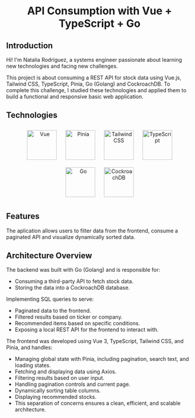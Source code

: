 <h1 align="center">API Consumption with Vue + TypeScript + Go</h1>

## Introduction

Hi! I'm Natalia Rodríguez, a systems engineer passionate about learning new technologies and facing new challenges.

This project is about consuming a REST API for stock data using Vue.js, Tailwind CSS, TypeScript, Pinia, Go (Golang) and CockroachDB. To complete this challenge, I studied these technologies and applied them to build a functional and responsive basic web application.


## Technologies

<p align="center">
  <img src="https://github.com/user-attachments/assets/7c0782e0-9ff7-4e20-8afa-ba7799f4170a" alt="Vue" width="80" style="margin: 10px;" />
  <img src="https://github.com/user-attachments/assets/f81caf93-5398-4f71-b5a2-aa3fc628cd24" alt="Pinia" width="80" style="margin: 10px;" />
  <img src="https://github.com/user-attachments/assets/04b1f83a-e947-4af8-959a-cb60af01bc57" alt="Tailwind CSS" width="80" style="margin: 10px;" />
  <img src="https://github.com/user-attachments/assets/04f75043-2ae5-4946-8bcc-c12501a8a658" alt="TypeScript" width="80" style="margin: 10px;" />
  <img src="https://github.com/user-attachments/assets/b5b077d7-585a-4a6f-9a84-7c1dfc92abb1" alt="Go" width="80" style="margin: 10px;" />
  <img src="https://github.com/user-attachments/assets/b2008179-246c-4ad4-bd6d-279b5355175f" alt="CockroachDB" width="80" style="margin: 10px;" />
</p>

## Features

The aplication allows users to filter data from the frontend, consume a paginated API and visualize dynamically sorted data.

## Architecture Overview

The backend was built with Go (Golang) and is responsible for:
<ul>
  <li>Consuming a third-party API to fetch stock data.</li>
  <li>Storing the data into a CockroachDB database.</li>
</ul>

Implementing SQL queries to serve:

<ul>
  <li>Paginated data to the frontend.</li>
  <li>Filtered results based on ticker or company.</li>
  <li>Recommended items based on specific conditions.</li>
  <li>Exposing a local REST API for the frontend to interact with.</li>
</ul>

The frontend was developed using Vue 3, TypeScript, Tailwind CSS, and Pinia, and handles:
<ul>
  <li>Managing global state with Pinia, including pagination, search text, and loading states.</li>
  <li>Fetching and displaying data using Axios.</li>
  <li>Filtering results based on user input.</li>
  <li>Handling pagination controls and current page.</li>
  <li>Dynamically sorting table columns.</li>
  <li>Displaying recommended stocks.</li>
  <li>This separation of concerns ensures a clean, efficient, and scalable architecture.</li>
</ul>
